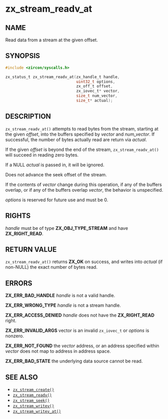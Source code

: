 # zx_stream_readv_at

## NAME

<!-- Updated by update-docs-from-fidl, do not edit. -->

Read data from a stream at the given offset.

## SYNOPSIS

<!-- Updated by update-docs-from-fidl, do not edit. -->

```c
#include <zircon/syscalls.h>

zx_status_t zx_stream_readv_at(zx_handle_t handle,
                               uint32_t options,
                               zx_off_t offset,
                               zx_iovec_t* vector,
                               size_t num_vector,
                               size_t* actual);
```

## DESCRIPTION

`zx_stream_readv_at()` attempts to read bytes from the stream, starting at the
given *offset*, into the buffers specified by *vector* and *num_vector*. If
successful, the number of bytes actually read are return via *actual*.

If the given *offset* is beyond the end of the stream, `zx_stream_readv_at()`
will succeed in reading zero bytes.

If a NULL *actual* is passed in, it will be ignored.

Does not advance the seek offset of the stream.

If the contents of *vector* change during this operation, if any of the buffers
overlap, or if any of the buffers overlap *vector*, the behavior is unspecified.

*options* is reserved for future use and must be 0.

## RIGHTS

<!-- Updated by update-docs-from-fidl, do not edit. -->

*handle* must be of type **ZX_OBJ_TYPE_STREAM** and have **ZX_RIGHT_READ**.

## RETURN VALUE

`zx_stream_readv_at()` returns **ZX_OK** on success, and writes into
*actual* (if non-NULL) the exact number of bytes read.

## ERRORS

**ZX_ERR_BAD_HANDLE**  *handle* is not a valid handle.

**ZX_ERR_WRONG_TYPE**   *handle* is not a stream handle.

**ZX_ERR_ACCESS_DENIED**  *handle* does not have the **ZX_RIGHT_READ** right.

**ZX_ERR_INVALID_ARGS**  vector is an invalid `zx_iovec_t` or *options* is
nonzero.

**ZX_ERR_NOT_FOUND**  the *vector* address, or an address specified within
*vector* does not map to address in address space.

**ZX_ERR_BAD_STATE**  the underlying data source cannot be read.

## SEE ALSO

 - [`zx_stream_create()`]
 - [`zx_stream_readv()`]
 - [`zx_stream_seek()`]
 - [`zx_stream_writev()`]
 - [`zx_stream_writev_at()`]

<!-- References updated by update-docs-from-fidl, do not edit. -->

[`zx_stream_create()`]: stream_create.md
[`zx_stream_readv()`]: stream_readv.md
[`zx_stream_seek()`]: stream_seek.md
[`zx_stream_writev()`]: stream_writev.md
[`zx_stream_writev_at()`]: stream_writev_at.md
